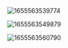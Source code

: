 ![1655563539774](https://user-images.githubusercontent.com/68007558/174443572-bf3a86c7-7d55-40df-88ef-0660724e05ed.png)

![1655563549879](https://user-images.githubusercontent.com/68007558/174443579-f9389316-925a-4cec-bba2-73ceefe32d5d.png)


![1655563560790](https://user-images.githubusercontent.com/68007558/174443589-317a219d-ef84-4a0e-85b3-709192c62163.png)


